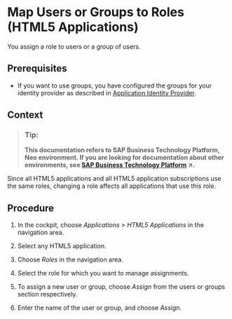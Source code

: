 <!-- loio03246234daf043b587600398920c5dc6 -->

# Map Users or Groups to Roles \(HTML5 Applications\)

You assign a role to users or a group of users.



## Prerequisites

-   If you want to use groups, you have configured the groups for your identity provider as described in [Application Identity Provider](../60-security-neo/application-identity-provider-dc61853.md#loiodc618538d97610148155d97dcd123c24).



## Context

> ### Tip:  
> **This documentation refers to SAP Business Technology Platform, Neo environment. If you are looking for documentation about other environments, see [SAP Business Technology Platform](https://help.sap.com/viewer/65de2977205c403bbc107264b8eccf4b/Cloud/en-US/6a2c1ab5a31b4ed9a2ce17a5329e1dd8.html "SAP Business Technology Platform (SAP BTP) is an integrated offering comprised of four technology portfolios: database and data management, application development and integration, analytics, and intelligent technologies. The platform offers users the ability to turn data into business value, compose end-to-end business processes, and build and extend SAP applications quickly.") :arrow_upper_right:.**

Since all HTML5 applications and all HTML5 application subscriptions use the same roles, changing a role affects all applications that use this role.



## Procedure

1.  In the cockpit, choose *Applications* \> *HTML5 Applications* in the navigation area.

2.  Select any HTML5 application.

3.  Choose *Roles* in the navigation area.

4.  Select the role for which you want to manage assignments.

5.  To assign a new user or group, choose *Assign* from the users or groups section respectively.

6.  Enter the name of the user or group, and choose *Assign*.


